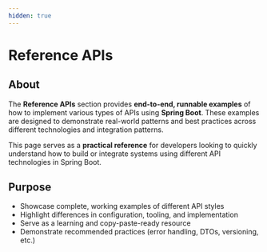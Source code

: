 ```yaml
---
hidden: true
---
```


# Reference APIs

## About

The **Reference APIs** section provides **end-to-end, runnable examples** of how to implement various types of APIs using **Spring Boot**. These examples are designed to demonstrate real-world patterns and best practices across different technologies and integration patterns.

This page serves as a **practical reference** for developers looking to quickly understand how to build or integrate systems using different API technologies in Spring Boot.

## **Purpose**

* Showcase complete, working examples of different API styles
* Highlight differences in configuration, tooling, and implementation
* Serve as a learning and copy-paste-ready resource
* Demonstrate recommended practices (error handling, DTOs, versioning, etc.)
